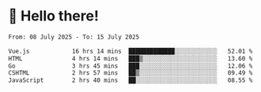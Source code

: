 # 👋 Hello there!

<!--START_SECTION:waka-->

```txt
From: 08 July 2025 - To: 15 July 2025

Vue.js            16 hrs 14 mins  █████████████░░░░░░░░░░░░   52.01 %
HTML              4 hrs 14 mins   ███▒░░░░░░░░░░░░░░░░░░░░░   13.60 %
Go                3 hrs 45 mins   ███░░░░░░░░░░░░░░░░░░░░░░   12.06 %
CSHTML            2 hrs 57 mins   ██▒░░░░░░░░░░░░░░░░░░░░░░   09.49 %
JavaScript        2 hrs 40 mins   ██░░░░░░░░░░░░░░░░░░░░░░░   08.55 %
```

<!--END_SECTION:waka-->
